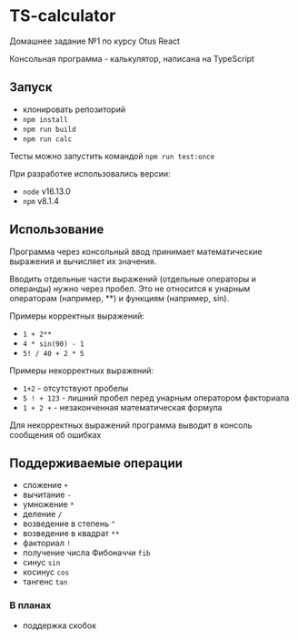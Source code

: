 # TS-calculator

Домашнее задание №1 по курсу Otus React

Консольная программа - калькулятор, написана на TypeScript

## Запуск

- клонировать репозиторий
- `npm install`
- `npm run build`
- `npm run calc`

Тесты можно запустить командой `npm run test:once`

При разработке использовались версии:
- `node` v16.13.0
- `npm` v8.1.4

## Использование

Программа через консольный ввод принимает математические выражения и вычисляет их значения.

Вводить отдельные части выражений (отдельные операторы и операнды) нужно через пробел.
Это не относится к унарным операторам (например, **) и функциям (например, sin).

Примеры корректных выражений:

- `1 + 2**`
- `4 * sin(90) - 1`
- `5! / 40 + 2 * 5`

Примеры некорректных выражений:

- `1+2` - отсутствуют пробелы
- `5 ! + 123` - лишний пробел перед унарным оператором факториала
- `1 + 2 +` - незаконченная математическая формула

Для некорректных выражений программа выводит в консоль сообщения об ошибках

## Поддерживаемые операции
- сложение `+`
- вычитание `-`
- умножение `*`
- деление `/`
- возведение в степень `^`
- возведение в квадрат `**`
- факториал `!`
- получение числа Фибоначчи `fib`
- синус `sin`
- косинус `cos`
- тангенс `tan`

### В планах
- поддержка скобок
